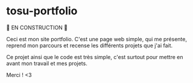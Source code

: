 # tosu-portfolio

🚧 EN CONSTRUCTION 🚧

Ceci est mon site portfolio. C'est une page web simple, qui me présente, reprend mon parcours et recense les différents projets que j'ai fait.

Ce projet ainsi que le code est très simple, c'est surtout pour mettre en avant mon travail et mes projets.

Merci ! <3
